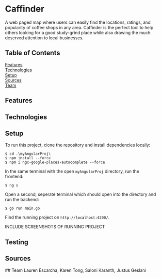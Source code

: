 # Caffinder
A web paged map where users can easily find the locations, ratings, and popularity of coffee shops in any area. Caffinder is the perfect tool to help others looking for a good study-grind place while also drawing the much deserved attention to local businesses.

## Table of Contents
[Features](#Features)  
[Technologies](#Technologies)  
[Setup](#Setup)  
[Sources](#Sources)  
[Team](#Team)  

<a name="Features"/>

## Features

<a name="Technologies"/>

## Technologies

<a name="Setup"/>

## Setup

To run this project, clone the repository and install dependencies locally:

```
$ cd .\myAngularProj\
$ npm install --force
$ npm i ngx-google-places-autocomplete --force
```

In the same terminal with the open `myAngularProj` directory, run the frontend:

```
$ ng s
```

Open a second, seperate terminal which should open into the directory and run the backend:

```
$ go run main.go
```

Find the running project on `http://localhost:4200/`.

INCLUDE SCREENSHOTS OF RUNNING PROJECT

<a name="Testing"/>

## Testing

<a name="Sources"/>

## Sources

<a name="Team"/>
## Team
Lauren Escarcha, Karen Tong, Saloni Karanth, Justus Geslani
